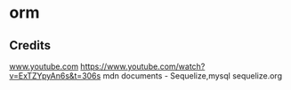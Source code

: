 # orm

## Credits

www.youtube.com https://www.youtube.com/watch?v=ExTZYpyAn6s&t=306s
mdn documents - Sequelize,mysql
sequelize.org